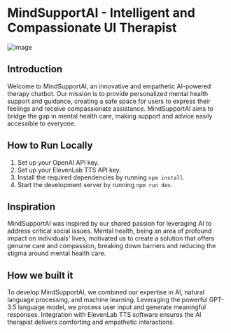 # MindSupportAI - Intelligent and Compassionate UI Therapist

![image](https://github.com/umershaikh123/mind-support-ai/assets/42178214/15108e5d-ad8b-489f-bf00-67d3815998ee)
 

## Introduction

Welcome to MindSupportAI, an innovative and empathetic AI-powered therapy chatbot. Our mission is to provide personalized mental health support and guidance, creating a safe space for users to express their feelings and receive compassionate assistance. MindSupportAI aims to bridge the gap in mental health care, making support and advice easily accessible to everyone.

 
## How to Run Locally

1. Set up your OpenAI API key.
2. Set up your ElevenLab TTS API key.
3. Install the required dependencies by running `npm install`.
4. Start the development server by running `npm run dev`.

## Inspiration

MindSupportAI was inspired by our shared passion for leveraging AI to address critical social issues. Mental health, being an area of profound impact on individuals' lives, motivated us to create a solution that offers genuine care and compassion, breaking down barriers and reducing the stigma around mental health care.

## How we built it

To develop MindSupportAI, we combined our expertise in AI, natural language processing, and machine learning. Leveraging the powerful GPT-3.5 language model, we process user input and generate meaningful responses. Integration with ElevenLab TTS software ensures the AI therapist delivers comforting and empathetic interactions.

 
